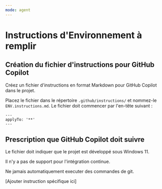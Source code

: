 ```yaml
---
mode: agent
---
```


# Instructions d'Environnement à remplir

## Création du fichier d'instructions pour GitHub Copilot

Créez un fichier d'instructions en format Markdown pour GitHub Copilot dans le projet.

Placez le fichier dans le répertoire `.github/instructions/` et nommez-le `ENV.instructions.md`. Le fichier doit commencer par l'en-tête suivant :
``` text
---
applyTo: '**'
---
```

## Prescription que GitHub Copilot doit suivre

Le fichier doit indiquer que le projet est développé sous Windows 11.

Il n'y a pas de support pour l'intégration continue.

Ne jamais automatiquement executer des commandes de git.

[Ajouter instruction spécifique ici]
